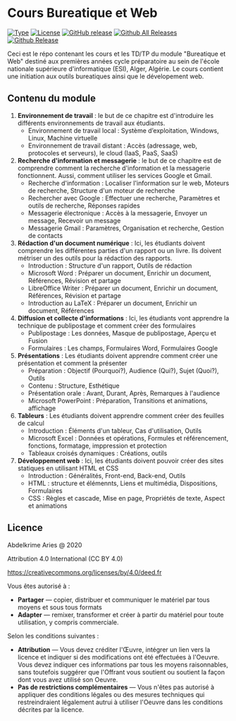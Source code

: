 # Cours Bureatique et Web

[![Type](https://img.shields.io/badge/Type-Cours-0014A8.svg?style=flat)](https://github.com/projeduc/ESI_1CP_BWeb)
[![License](https://img.shields.io/badge/Licence-CC--BY_4.0-0014A8.svg?style=flat)](https://creativecommons.org/licenses/by/4.0/deed.fr)
[![GitHub release](https://img.shields.io/github/release/projeduc/ESI_1CP_BWeb.svg)](https://github.com/projeduc/ESI_1CP_BWeb/releases)
[![Github All Releases](https://img.shields.io/github/downloads/projeduc/ESI_1CP_BWeb/total.svg)](https://github.com/projeduc/ESI_1CP_BWeb/releases)
[![Github Release](https://img.shields.io/github/downloads/projeduc/ESI_1CP_BWeb/latest/total.svg)](https://github.com/projeduc/ESI_1CP_BWeb/releases/latest)

Ceci est le répo contenant les cours et les TD/TP du module "Bureatique et Web" destiné aux premières années cycle préparatoire au sein de l'école nationale supérieure d'informatique (ESI), Alger, Algérie.
Le cours contient une initiation aux outils bureatiques ainsi que le dévelopement web.

## Contenu du module

1. **Environnement de travail** : le but de ce chapitre est d'introduire les différents environnements de travail aux étudiants.
    - Environnement de travail local : Système d’exploitation, Windows, Linux, Machine virtuelle
    - Environnement de travail distant : Accès (adressage, web, protocoles et serveurs), le cloud (IaaS, PaaS, SaaS)
1. **Recherche d'information et messagerie** : le but de ce chapitre est de comprendre comment la recherche d'information et la messagerie fonctionnent. Aussi, comment utiliser les services Google et Gmail.
    - Recherche d'information :  Localiser l'information sur le web, Moteurs de recherche, Structure d'un moteur de recherche
    - Rechercher avec Google : Effectuer une recherche, Paramètres et outils de recherche, Réponses rapides
    - Messagerie électronique : Accès à la messagerie, Envoyer un message, Recevoir un message
    - Messagerie Gmail : Paramètres, Organisation et recherche, Gestion de contacts
1. **Rédaction d'un document numérique** : Ici, les étudiants doivent comprendre les différentes parties d'un rapport ou un livre. Ils doivent métriser un des outils pour la rédaction des rapports.
    - Introduction : Structure d'un rapport,  Outils de rédaction
    - Microsoft Word : Préparer un document, Enrichir un document, Références, Révision et partage
    - LibreOffice Writer : Préparer un document, Enrichir un document, Références, Révision et partage
    - Introduction au LaTeX : Préparer un document, Enrichir un document, Références
1. **Diffusion et collecte d'informations** : Ici, les étudiants vont apprendre la technique de publipostage et comment créer des formulaires
    - Publipostage : Les données, Masque de publipostage, Aperçu et Fusion
    - Formulaires : Les champs, Formulaires Word, Formulaires Google
1. **Présentations** : Les étudiants  doivent apprendre comment créer une présentation  et comment la présenter
    - Préparation : Objectif (Pourquoi?), Audience (Qui?), Sujet (Quoi?), Outils
    - Contenu : Structure, Esthétique
    - Présentation orale : Avant, Durant, Après, Remarques à l'audience
    - Microsoft PowerPoint : Préparation, Transitions et animations, affichage
1. **Tableurs** : Les étudiants doivent apprendre comment créer des feuilles de calcul
    - Introduction : Éléments d'un tableur, Cas d'utilisation, Outils
    - Microsoft Excel : Données et opérations, Formules et référencement, fonctions, formatage, imppression et protection
    - Tableaux croisés dynamiques : Créations, outils
1. **Développement web** : Ici, les étudiants doivent pouvoir créer des sites statiques  en utilisant HTML et CSS
    - Introduction : Généralités, Front-end, Back-end, Outils
    - HTML : structure et élémennts, Liens et multimédia, Dispositions, Formulaires
    - CSS : Règles et cascade, Mise en page, Propriétés de texte, Aspect et animations


## Licence

Abdelkrime Aries @ 2020


Attribution 4.0 International (CC BY 4.0)

https://creativecommons.org/licenses/by/4.0/deed.fr

Vous êtes autorisé à :
- **Partager** — copier, distribuer et communiquer le matériel par tous moyens et sous tous formats
- **Adapter** — remixer, transformer et créer à partir du matériel pour toute utilisation, y compris commerciale.

Selon les conditions suivantes :
- **Attribution** — Vous devez créditer l'Œuvre, intégrer un lien vers la licence et indiquer si des modifications ont été effectuées à l'Oeuvre. Vous devez indiquer ces informations par tous les moyens raisonnables, sans toutefois suggérer que l'Offrant vous soutient ou soutient la façon dont vous avez utilisé son Oeuvre.
- **Pas de restrictions complémentaires** — Vous n'êtes pas autorisé à appliquer des conditions légales ou des mesures techniques qui restreindraient légalement autrui à utiliser l'Oeuvre dans les conditions décrites par la licence.
